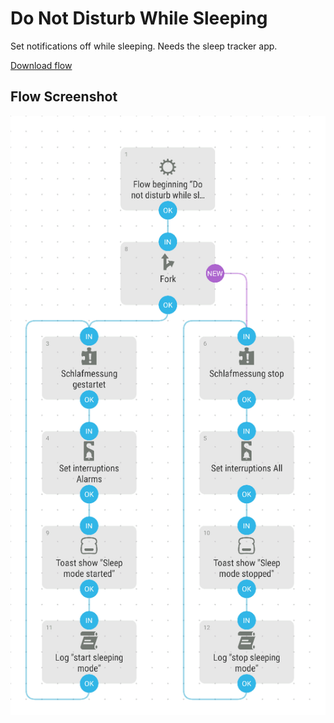 # Do Not Disturb While Sleeping
Set notifications off while sleeping. Needs the sleep tracker app.

[Download flow](https://github.com/mgafner/automate-flows/blob/master/do_not_disturb_while_sleeping.flo?raw=true)

## Flow Screenshot
![Flow](do_not_disturb_while_sleeping.png)
